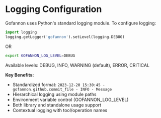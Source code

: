 # Logging Configuration

Gofannon uses Python's standard logging module. To configure logging:

```python  
import logging  
logging.getLogger('gofannon').setLevel(logging.DEBUG)  
```

OR

```bash
export GOFANNON_LOG_LEVEL=DEBUG  
```

Available levels: DEBUG, INFO, WARNING (default), ERROR, CRITICAL


**Key Benefits:**
- Standardized format: `2023-12-20 15:30:45 - gofannon.github.commit_file - INFO - Message`
- Hierarchical logging using module paths
- Environment variable control (GOFANNON_LOG_LEVEL)
- Both library and standalone usage support
- Contextual logging with tool/operation names  